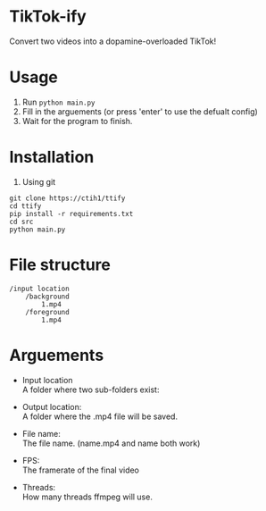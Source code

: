 
# TikTok-ify

Convert two videos into a dopamine-overloaded TikTok!



# Usage
1. Run `python main.py`
2. Fill in the arguements (or press 'enter' to use the defualt config)
3. Wait for the program to finish.

# Installation
1. Using git
```
git clone https://ctih1/ttify
cd ttify
pip install -r requirements.txt
cd src
python main.py
```

# File structure
```
/input location
    /background
        1.mp4
    /foreground
        1.mp4
```

# Arguements
- Input location \
    A folder where two sub-folders exist:

- Output location: \
    A folder where the .mp4 file will be saved.

- File name: \
    The file name. (name.mp4 and name both work)

- FPS: \
    The framerate of the final video

- Threads: \
    How many threads ffmpeg will use.